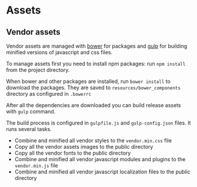 # Assets

## Vendor assets

Vendor assets are managed with [bower](!http://bower.io/) for packages and [gulp](!http://gulpjs.com/) for building minified versions of javascript and css files.

To manage assets first you need to install npm packages: run  `npm install` from the project directory.

When bower and other packages are installed, run `bower install` to download the packages. They are saved to `resources/bower_components` directory as configured in `.bowerrc`

After all the dependencies are downloaded you can build release assets with `gulp` command.

The build process is configured in `gulpfile.js` and `gulp-config.json` files. It runs several tasks.

- Combine  and minified all vendor styles to the `vendor.min.css` file
- Copy all the vendor assets images to the public directory
- Copy all the vendor fonts to the public directory
- Combine  and minified all vendor javascript modules and plugins to the `vendor.min.js` file
- Combine  and minified all vendor javascript localization files to the public directory

